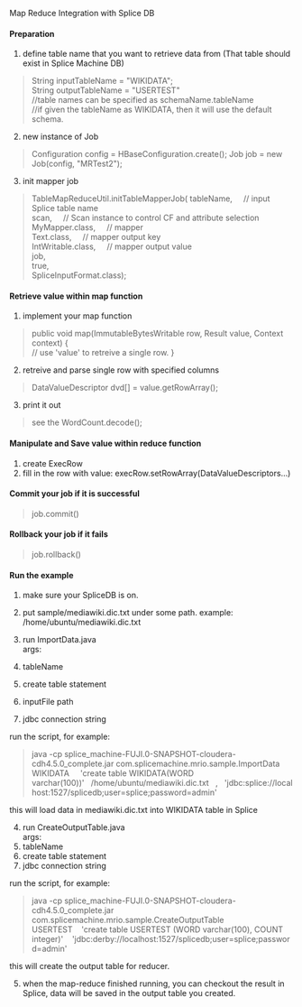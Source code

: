 Map Reduce Integration with Splice DB

#### Preparation
1. define table name that you want to retrieve data from (That table should exist in Splice Machine DB)
> String inputTableName = "WIKIDATA";<br>
  String outputTableName = "USERTEST"<br>
  //table names can be specified as schemaName.tableName<br>
  //if given the tableName as WIKIDATA, then it will use the default schema.

2. new instance of Job
> Configuration config = HBaseConfiguration.create();
> Job job = new Job(config, "MRTest2");

3. init mapper job
> TableMapReduceUtil.initTableMapperJob(
			    tableName, &nbsp;&nbsp;&nbsp;&nbsp;// input Splice table name<br>
			    scan, &nbsp;&nbsp;&nbsp;&nbsp;// Scan instance to control CF and attribute selection<br>
			    MyMapper.class, &nbsp;&nbsp;&nbsp;&nbsp;// mapper<br>
			    Text.class, &nbsp;&nbsp;&nbsp;&nbsp;// mapper output key<br>
			    IntWritable.class,  &nbsp;&nbsp;&nbsp;&nbsp;// mapper output value<br>
			    job,<br>
			    true,<br>
			    SpliceInputFormat.class);<br>

#### Retrieve value within map function
1. implement your map function
> public void map(ImmutableBytesWritable row, Result value, Context context)
{
&nbsp;&nbsp;&nbsp;&nbsp;<br>// use 'value' to retreive a single row. 
}

2. retreive and parse single row with specified columns
> DataValueDescriptor dvd[] = value.getRowArray();

3. print it out
> see the WordCount.decode();

#### Manipulate and Save value within reduce function
1. create ExecRow <br>
2. fill in the row with value: execRow.setRowArray(DataValueDescriptors...)<br>

#### Commit your job if it is successful
> job.commit()

#### Rollback your job if it fails
> job.rollback()

#### Run the example
1. make sure your SpliceDB is on.

2. put sample/mediawiki.dic.txt under some path. example: /home/ubuntu/mediawiki.dic.txt <br>

3. run ImportData.java<br>
   args: <br>
  1. tableName
  2. create table statement
  3. inputFile path
  4. jdbc connection string<br>

   run the script, for example: <br>
   > java -cp splice_machine-FUJI.0-SNAPSHOT-cloudera-cdh4.5.0_complete.jar&nbsp;com.splicemachine.mrio.sample.ImportData&nbsp;&nbsp;&nbsp;&nbsp;
  WIKIDATA &nbsp;&nbsp;&nbsp;&nbsp;'create table WIKIDATA(WORD varchar(100))'&nbsp;&nbsp;&nbsp;/home/ubuntu/mediawiki.dic.txt&nbsp;&nbsp;&nbsp;,&nbsp;&nbsp;&nbsp;'jdbc:splice://localhost:1527/splicedb;user=splice;password=admin'<br>
  
  this will load data in mediawiki.dic.txt into WIKIDATA table in Splice

4. run CreateOutputTable.java<br>
   args:<br>
  1. tableName
  2. create table statement
  3. jdbc connection string<br>

  run the script, for example:<br>
  > java -cp splice_machine-FUJI.0-SNAPSHOT-cloudera-cdh4.5.0_complete.jar com.splicemachine.mrio.sample.CreateOutputTable &nbsp;&nbsp;&nbsp;&nbsp;
  USERTEST&nbsp;&nbsp;&nbsp;&nbsp;'create table USERTEST (WORD varchar(100), COUNT integer)'&nbsp;&nbsp;&nbsp;&nbsp;'jdbc:derby://localhost:1527/splicedb;user=splice;password=admin'<br>
  
  this will create the output table for reducer.

5. when the map-reduce finished running, you can checkout the result in Splice, data will be saved in the output table you created. 
